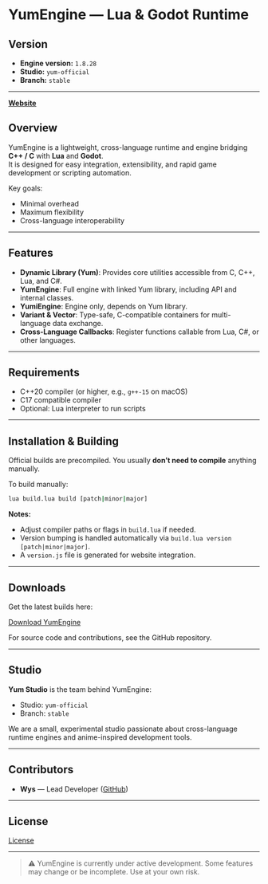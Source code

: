 # YumEngine — Lua & Godot Runtime

## Version

<!-- YUM_VERSION_START -->
- **Engine version:** `1.8.28`
- **Studio:** `yum-official`
- **Branch:** `stable`
<!-- YUM_VERSION_END -->

---

**[Website](https://yumstudiohq.github.io/YumEngine/)**

## Overview

YumEngine is a lightweight, cross-language runtime and engine bridging **C++ / C** with **Lua** and **Godot**.  
It is designed for easy integration, extensibility, and rapid game development or scripting automation.

Key goals:  
- Minimal overhead  
- Maximum flexibility  
- Cross-language interoperability  

---

## Features

- **Dynamic Library (Yum)**: Provides core utilities accessible from C, C++, Lua, and C#.  
- **YumEngine**: Full engine with linked Yum library, including API and internal classes.  
- **YumiEngine**: Engine only, depends on Yum library.  
- **Variant & Vector**: Type-safe, C-compatible containers for multi-language data exchange.  
- **Cross-Language Callbacks**: Register functions callable from Lua, C#, or other languages.  

---

## Requirements

- C++20 compiler (or higher, e.g., `g++-15` on macOS)  
- C17 compatible compiler  
- Optional: Lua interpreter to run scripts  

---

## Installation & Building

Official builds are precompiled. You usually **don’t need to compile** anything manually.  

To build manually:

```bash
lua build.lua build [patch|minor|major]
````

**Notes:**

* Adjust compiler paths or flags in `build.lua` if needed.
* Version bumping is handled automatically via `build.lua version [patch|minor|major]`.
* A `version.js` file is generated for website integration.

---

## Downloads

Get the latest builds here:

[Download YumEngine](https://yumstudiohq.github.io/YumEngine/pages/download.html)

For source code and contributions, see the GitHub repository.

---

## Studio

**Yum Studio** is the team behind YumEngine:

* Studio: `yum-official`
* Branch: `stable`

We are a small, experimental studio passionate about cross-language runtime engines and anime-inspired development tools.

---

## Contributors

* **Wys** — Lead Developer ([GitHub](https://github.com/wys-prog))

---

## License

[License](./LICENSE)

---

> ⚠️ YumEngine is currently under active development. Some features may change or be incomplete. Use at your own risk.
